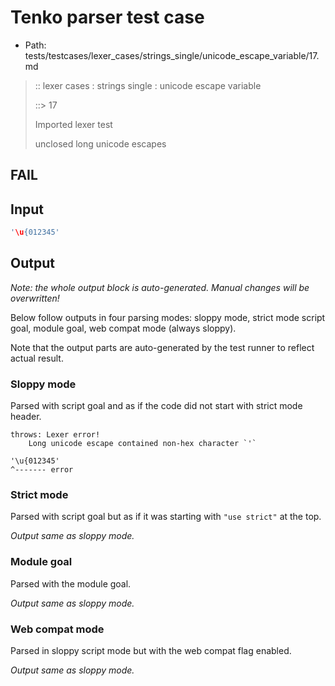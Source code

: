 # Tenko parser test case

- Path: tests/testcases/lexer_cases/strings_single/unicode_escape_variable/17.md

> :: lexer cases : strings single : unicode escape variable
>
> ::> 17
>
> Imported lexer test
>
> unclosed long unicode escapes

## FAIL

## Input

`````js
'\u{012345'
`````

## Output

_Note: the whole output block is auto-generated. Manual changes will be overwritten!_

Below follow outputs in four parsing modes: sloppy mode, strict mode script goal, module goal, web compat mode (always sloppy).

Note that the output parts are auto-generated by the test runner to reflect actual result.

### Sloppy mode

Parsed with script goal and as if the code did not start with strict mode header.

`````
throws: Lexer error!
    Long unicode escape contained non-hex character `'`

'\u{012345'
^------- error
`````

### Strict mode

Parsed with script goal but as if it was starting with `"use strict"` at the top.

_Output same as sloppy mode._

### Module goal

Parsed with the module goal.

_Output same as sloppy mode._

### Web compat mode

Parsed in sloppy script mode but with the web compat flag enabled.

_Output same as sloppy mode._
